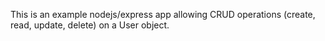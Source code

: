 This is an example nodejs/express app allowing CRUD operations (create, read, update, delete) on a User object.